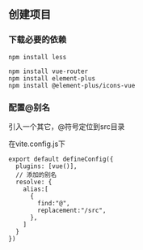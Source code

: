 ## 创建项目

### 下载必要的依赖

```
npm install less

npm install vue-router
npm install element-plus
npm install @element-plus/icons-vue
```

### 配置@别名

引入一个其它，@符号定位到src目录

在vite.config.js下

```
export default defineConfig({
  plugins: [vue()],
  // 添加的别名
  resolve: {
    alias:[
      {
        find:"@",
        replacement:"/src",
      },
    ]
  }
})
```
